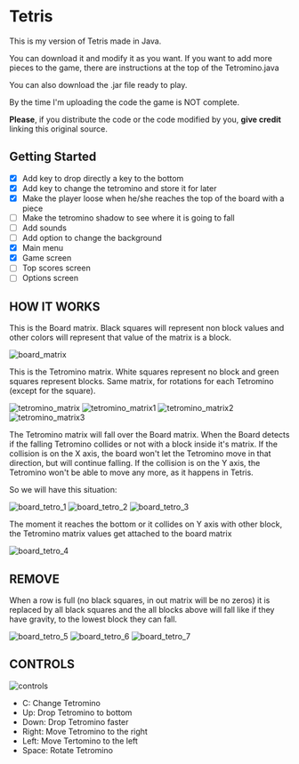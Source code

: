 # Tetris

This is my version of Tetris made in Java.

You can download it and modify it as you want. If you want to add more pieces to the game, there are instructions at the top of the Tetromino.java

You can also download the .jar file ready to play.

By the time I'm uploading the code the game is NOT complete.

**Please**, if you distribute the code or the code modified by you, **give credit** linking this original source.

## Getting Started

- [x] Add key to drop directly a key to the bottom
- [x] Add key to change the tetromino and store it for later
- [x] Make the player loose when he/she reaches the top of the board with a piece
- [ ] Make the tetromino shadow to see where it is going to fall
- [ ] Add sounds
- [ ] Add option to change the background
- [x] Main menu
- [x] Game screen
- [ ] Top scores screen
- [ ] Options screen

## HOW IT WORKS

This is the Board matrix. Black squares will represent non block values and other colors will represent that value of the matrix is a block.

![board_matrix](https://user-images.githubusercontent.com/36163709/38576955-e4fdeda4-3cff-11e8-839f-e5d8f16bb63c.png)

This is the Tetromino matrix. White squares represent no block and green squares represent blocks. Same matrix, for rotations for each Tetromino (except for the square).

![tetromino_matrix](https://user-images.githubusercontent.com/36163709/38577716-02cff6b8-3d02-11e8-8664-cb78f2169a0e.png) ![tetromino_matrix1](https://user-images.githubusercontent.com/36163709/38577887-7feab746-3d02-11e8-9a94-a0c9d9cc6b59.png) ![tetromino_matrix2](https://user-images.githubusercontent.com/36163709/38577888-802c4cc4-3d02-11e8-80c7-de3bc6b177a0.png) ![tetromino_matrix3](https://user-images.githubusercontent.com/36163709/38577885-7fc28c1c-3d02-11e8-9bf3-74bb17369b70.png)

The Tetromino matrix will fall over the Board matrix. When the Board detects if the falling Tetromino collides or not with a block inside it's matrix. If the collision is on the X axis, the board won't let the Tetromino move in that direction, but will continue falling. If the collision is on the Y axis, the Tetromino won't be able to move any more, as it happens in Tetris.

So we will have this situation:

![board_tetro_1](https://user-images.githubusercontent.com/36163709/38578298-d2e3a7e0-3d03-11e8-8119-5392a0d8ffbe.png) ![board_tetro_2](https://user-images.githubusercontent.com/36163709/38578299-d3057550-3d03-11e8-80fc-0bccd7044d2f.png) ![board_tetro_3](https://user-images.githubusercontent.com/36163709/38578300-d3272d26-3d03-11e8-9027-e73e080ebbcd.png)

The moment it reaches the bottom or it collides on Y axis with other block, the Tetromino matrix values get attached to the board matrix

![board_tetro_4](https://user-images.githubusercontent.com/36163709/38578297-d2a86b1c-3d03-11e8-8c8b-dcf0f3f5029a.png)

## REMOVE

When a row is full (no black squares, in out matrix will be no zeros) it is replaced by all black squares and the all blocks above will fall like if they have gravity, to the lowest block they can fall.

![board_tetro_5](https://user-images.githubusercontent.com/36163709/38578672-df0c651a-3d04-11e8-9182-4d43e34b624c.png) ![board_tetro_6](https://user-images.githubusercontent.com/36163709/38578790-46ec79ea-3d05-11e8-8d9f-500f32f51620.png) ![board_tetro_7](https://user-images.githubusercontent.com/36163709/38578813-541e5d90-3d05-11e8-8477-d2eb7c3cb2db.png)

## CONTROLS

![controls](https://user-images.githubusercontent.com/36163709/38580260-c652477e-3d09-11e8-846a-a07d16660570.png)

- C: Change Tetromino
- Up: Drop Tetromino to bottom
- Down: Drop Tetromino faster
- Right: Move Tetromino to the right
- Left: Move Tertomino to the left
- Space: Rotate Tetromino
